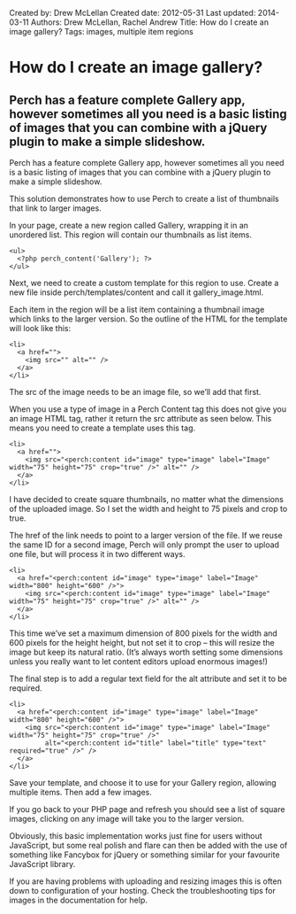 Created by: Drew McLellan
Created date: 2012-05-31
Last updated: 2014-03-11
Authors: Drew McLellan, Rachel Andrew
Title: How do I create an image gallery?
Tags: images, multiple item regions

# How do I create an image gallery?

## Perch has a feature complete Gallery app, however sometimes all you need is a basic listing of images that you can combine with a jQuery plugin to make a simple slideshow.

Perch has a feature complete Gallery app, however sometimes all you need is a basic listing of images that you can combine with a jQuery plugin to make a simple slideshow.

This solution demonstrates how to use Perch to create a list of thumbnails that link to larger images.

In your page, create a new region called Gallery, wrapping it in an unordered list. This region will contain our thumbnails as list items.

    <ul>
      <?php perch_content('Gallery'); ?>
    </ul>

Next, we need to create a custom template for this region to use. Create a new file inside perch/templates/content and call it gallery_image.html.

Each item in the region will be a list item containing a thumbnail image which links to the larger version. So the outline of the HTML for the template will look like this:

    <li>
      <a href="">
        <img src="" alt="" />
      </a>
    </li>

The src of the image needs to be an image file, so we’ll add that first.

When you use a type of image in a Perch Content tag this does not give you an image HTML tag, rather it return the src attribute as seen below. This means you need to create a template uses this tag.

    <li>
      <a href="">
        <img src="<perch:content id="image" type="image" label="Image" width="75" height="75" crop="true" />" alt="" />
      </a>
    </li>

I have decided to create square thumbnails, no matter what the dimensions of the uploaded image. So I set the width and height to 75 pixels and crop to true.

The href of the link needs to point to a larger version of the file. If we reuse the same ID for a second image, Perch will only prompt the user to upload one file, but will process it in two different ways.

    <li>
      <a href="<perch:content id="image" type="image" label="Image" width="800" height="600" />">
        <img src="<perch:content id="image" type="image" label="Image" width="75" height="75" crop="true" />" alt="" />
      </a>
    </li>

This time we’ve set a maximum dimension of 800 pixels for the width and 600 pixels for the height height, but not set it to crop – this will resize the image but keep its natural ratio. (It’s always worth setting some dimensions unless you really want to let content editors upload enormous images!)

The final step is to add a regular text field for the alt attribute and set it to be required.

    <li>
      <a href="<perch:content id="image" type="image" label="Image" width="800" height="600" />">
        <img src="<perch:content id="image" type="image" label="Image" width="75" height="75" crop="true" />" 
             alt="<perch:content id="title" label="title" type="text" required="true" />" />
      </a>
    </li>

Save your template, and choose it to use for your Gallery region, allowing multiple items. Then add a few images.

If you go back to your PHP page and refresh you should see a list of square images, clicking on any image will take you to the larger version.

Obviously, this basic implementation works just fine for users without JavaScript, but some real polish and flare can then be added with the use of something like Fancybox for jQuery or something similar for your favourite JavaScript library.

If you are having problems with uploading and resizing images this is often down to configuration of your hosting. Check the troubleshooting tips for images in the documentation for help.